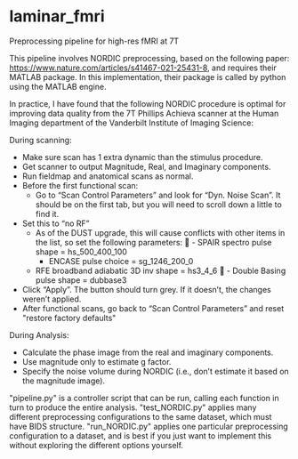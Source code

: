 # laminar_fmri
Preprocessing pipeline for high-res fMRI at 7T

This pipeline involves NORDIC preprocessing, based on the following paper: https://www.nature.com/articles/s41467-021-25431-8, and requires their MATLAB package. In this implementation, their package is called by python using the MATLAB engine.

In practice, I have found that the following NORDIC procedure is optimal for improving data quality from the 7T Phillips Achieva scanner at the Human Imaging department of the Vanderbilt Institute of Imaging Science:

During scanning:
-	Make sure scan has 1 extra dynamic than the stimulus procedure.
-	Get scanner to output Magnitude, Real, and Imaginary components.
-	Run fieldmap and anatomical scans as normal.
-	Before the first functional scan:
	-	Go to “Scan Control Parameters” and look for “Dyn. Noise Scan”. It should be on the first tab, but you will need to scroll down a little to find it.
  -	Set this to “no RF”
	-	As of the DUST upgrade, this will cause conflicts with other items in the list, so set the following parameters:
		- SPAIR spectro pulse shape = hs_500_400_100
		- ENCASE pulse choice = sg_1246_200_0
  	- RFE broadband adiabatic 3D inv shape = hs3_4_6
	  - Double Basing pulse shape = dubbase3 
  -	Click “Apply”. The button should turn grey. If it doesn’t, the changes weren’t applied.
-	After functional scans, go back to “Scan Control Parameters” and reset "restore factory defaults"

During Analysis:
-	Calculate the phase image from the real and imaginary components.
-	Use magnitude only to estimate g factor.
-	Specify the noise volume during NORDIC (i.e., don’t estimate it based on the magnitude image).

"pipeline.py" is a controller script that can be run, calling each function in turn to produce the entire analysis.
"test_NORDIC.py" applies many different preprocessing configurations to the same dataset, which must have BIDS structure.
"run_NORDIC.py" applies one particular preprocessing configuration to a dataset, and is best if you just want to implement this without exploring the different options yourself.

